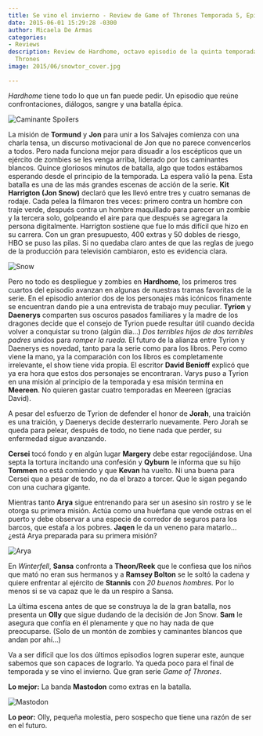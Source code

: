 ```yaml
---
title: Se vino el invierno - Review de Game of Thrones Temporada 5, Episodio 8
date: 2015-06-01 15:29:28 -0300
author: Micaela De Armas
categories:
- Reviews
description: Review de Hardhome, octavo episodio de la quinta temporada de Game of
  Thrones
image: 2015/06/snowtor_cover.jpg

---
```

*Hardhome* tiene todo lo que un fan puede pedir. Un episodio que reúne confrontaciones, diálogos, sangre y una batalla épica.

<!--more-->

![Caminante Spoilers](/img/2015/06/spoilers_body.gif)

La misión de **Tormund** y **Jon** para unir a los Salvajes comienza con una charla tensa, un discurso motivacional de Jon que no parece convencerlos a todos. Pero nada funciona mejor para disuadir a los escépticos que un ejército de zombies se les venga arriba, liderado por los caminantes blancos. Quince gloriosos minutos de batalla, algo que todos estábamos esperando desde el principio de la temporada. La espera valió la pena. 
Esta batalla es una de las más grandes escenas de acción de la serie. **Kit Harrigton (Jon Snow)** declaró que les llevó entre tres y cuatro semanas de rodaje. Cada pelea la filmaron tres veces: primero contra un hombre con traje verde, después contra un hombre maquillado para parecer un zombie y la tercera solo, golpeando el aire para que después se agregara la persona digitalmente. Harrigton sostiene que fue lo más difícil que hizo en su carrera. Con un gran presupuesto, 400 extras y 50 dobles de riesgo, HBO se puso las pilas. Si no quedaba claro antes de que las reglas de juego de la producción para televisión cambiaron, esto es evidencia clara. 

![Snow](/img/2015/06/snow_body.gif)


Pero no todo es despliegue y zombies en **Hardhome**, los primeros tres cuartos del episodio avanzan en algunas de nuestras tramas favoritas de la serie. En el episodio anterior dos de los personajes más icónicos finamente se encuentran dando pie a una entrevista de trabajo muy peculiar. **Tyrion** y **Daenerys** comparten sus oscuros pasados familiares y la madre de los dragones decide que el consejo de Tyrion puede resultar útil cuando decida volver a conquistar su trono (algún día…) *Dos terribles hijos de dos terribles padres* unidos para *romper la rueda.* El futuro de la alianza entre Tyrion y Daenerys es novedad, tanto para la serie como para los libros. Pero como viene la mano, ya la comparación con los libros es completamente irrelevante, el show tiene vida propia. El escritor **David Benioff** explicó que ya era hora que estos dos personajes se encontraran. Varys puso a Tyrion en una misión al principio de la temporada y esa misión termina en **Meereen**. No quieren gastar cuatro temporadas en Meereen (gracias David).

A pesar del esfuerzo de Tyrion de defender el honor de **Jorah**, una traición es una traición, y Daenerys decide desterrarlo nuevamente. Pero Jorah se queda para pelear, después de todo, no tiene nada que perder, su enfermedad sigue avanzando. 

**Cersei** tocó fondo y en algún lugar **Margery** debe estar regocijándose. Una septa la tortura incitando una confesión y **Qyburn** le informa que su hijo **Tommen** no está comiendo y que **Kevan** ha vuelto. Ni una buena para Cersei que a pesar de todo, no da el brazo a torcer. Que le sigan pegando con una cuchara gigante.

Mientras tanto **Arya** sigue entrenando para ser un asesino sin rostro y se le otorga su primera misión. Actúa como una huérfana que vende ostras en el puerto y debe observar a una especie de corredor de seguros para los barcos, que estafa a los pobres. **Jaqen** le da un veneno para matarlo… ¿está Arya preparada para su primera misión? 

![Arya](/img/2015/06/arya_body.gif)

En *Winterfell*, **Sansa** confronta a **Theon/Reek** que le confiesa que los niños que mató no eran sus hermanos y a **Ramsey Bolton** se le soltó la cadena y quiere enfrentar al ejército de **Stannis** con *20 buenos hombres.* Por lo menos si se va capaz que le da un respiro a Sansa.

La última escena antes de que se construya la de la gran batalla, nos presenta un **Olly** que sigue dudando de la decisión de Jon Snow. **Sam** le asegura que confía en él plenamente y que no hay nada de que preocuparse. (Solo de un montón de zombies y caminantes blancos que andan por ahí…)

Va a ser difícil que los dos últimos episodios logren superar este, aunque sabemos que son capaces de lograrlo. Ya queda poco para el final de temporada y se vino el invierno. Que gran serie *Game of Thrones*.

**Lo mejor:** La banda **Mastodon** como extras en la batalla.

![Mastodon](/img/2015/06/mastodon_body.jpeg)

**Lo peor:** Olly, pequeña molestia, pero sospecho que tiene una razón de ser en el futuro.


